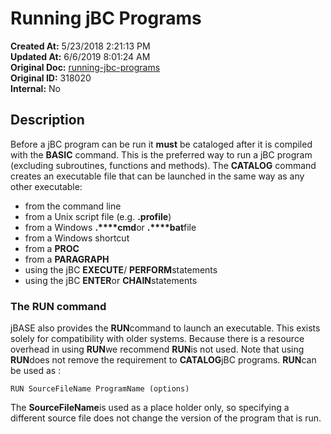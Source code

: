 # Running jBC Programs

**Created At:** 5/23/2018 2:21:13 PM  
**Updated At:** 6/6/2019 8:01:24 AM  
**Original Doc:** [running-jbc-programs](https://docs.jbase.com/36868-jbase-basic/running-jbc-programs)  
**Original ID:** 318020  
**Internal:** No  


## Description

Before a jBC program can be run it **must** be cataloged after it is compiled with the **BASIC** command. This is the preferred way to run a jBC program (excluding subroutines, functions and methods). The **CATALOG** command creates an executable file that can be launched in the same way as any other executable:

- from the command line
- from a Unix script file (e.g. **.profile**)
- from a Windows **.****cmd**or **.****bat**file
- from a Windows shortcut
- from a **PROC**
- from a **PARAGRAPH**
- using the jBC **EXECUTE**/ **PERFORM**statements
- using the jBC **ENTER**or **CHAIN**statements




### The RUN command

jBASE also provides the **RUN**command to launch an executable. This exists solely for compatibility with older systems. Because there is a resource overhead in using **RUN**we recommend **RUN**is not used. Note that using **RUN**does not remove the requirement to **CATALOG**jBC programs. **RUN**can be used as :

```
RUN SourceFileName ProgramName (options)
```

The **SourceFileName**is used as a place holder only, so specifying a different source file does not change the version of the program that is run.
